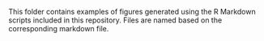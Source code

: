 This folder contains examples of figures generated using the R Markdown scripts included in this repository. Files are named based on the corresponding markdown file.
